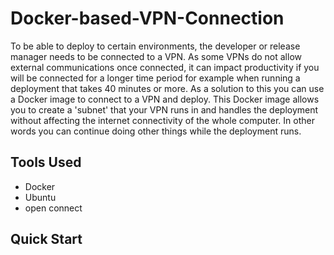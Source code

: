 # Docker-based-VPN-Connection

To be able to deploy to certain environments, the developer or release manager needs to be connected to a VPN. As some VPNs do not allow external communications once connected, it can impact productivity if you will be connected for a longer time period for example when running a deployment that takes 40 minutes or more. As a solution to this you can use a Docker image to connect to a VPN and deploy. This Docker image allows you to create a 'subnet' that your VPN runs in and handles the deployment without affecting the internet connectivity of the whole computer. In other words you can continue doing other things while the deployment runs.

## Tools Used
* Docker
* Ubuntu
* open connect

## Quick Start

